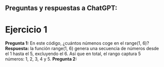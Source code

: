 ## Preguntas y respuestas  a ChatGPT:

# Ejercicio 1

**Pregunta 1:** En este código, ¿cuántos númenos coge en el range(1, 6)?<br>
**Respuesta:** la función range(1, 6) genera una secuencia de números desde el 1 hasta el 5, excluyendo el 6. Así que en total, el rango captura 5 números: 1, 2, 3, 4 y 5.
**Pregunta 2:** 
